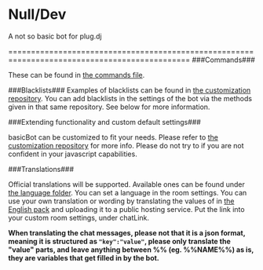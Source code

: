 Null/Dev
========

A not so basic bot for plug.dj 

==============================================================================================
###Commands###

These can be found in [the commands file](https://github.com/Yemasthui/basicBot/blob/master/commands.md).

###Blacklists###
Examples of blacklists can be found in [the customization repository](https://github.com/Yemasthui/basicBot-customization/tree/master/blacklists).
You can add blacklists in the settings of the bot via the methods given in that same repository. See below for more information.

###Extending functionality and custom default settings###

basicBot can be customized to fit your needs. Please refer to [the customization repository](https://github.com/Yemasthui/basicBot-customization) for more info.
Please do not try to if you are not confident in your javascript capabilities.


###Translations###

Official translations will be supported. Available ones can be found under [the language folder](https://github.com/Yemasthui/basicBot/blob/master/lang/langIndex.json). You can set a language in the room settings.
You can use your own translation or wording by translating the values of in [the English pack](https://github.com/Yemasthui/basicBot/blob/master/lang/en.json) and uploading it to a public hosting service. Put the link into your custom room settings, under chatLink.

__When translating the chat messages, please not that it is a json format, meaning it is structured as ```"key":"value"```, please only translate the "value" parts, and leave anything between %% (eg. %%NAME%%) as is, they are variables that get filled in by the bot.__
